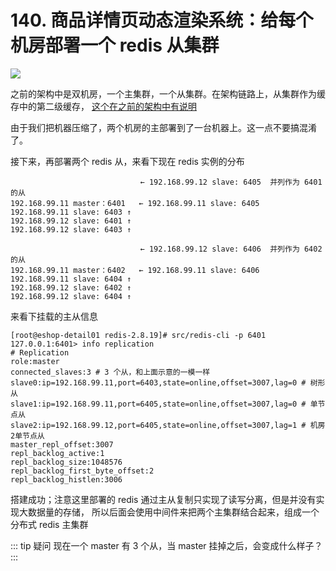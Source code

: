 # 140. 商品详情页动态渲染系统：给每个机房部署一个 redis 从集群
![](https://txxs.github.io/pic/record/cache-pdp/markdown-img-paste-20190721212332467.png)

之前的架构中是双机房，一个主集群，一个从集群。在架构链路上，从集群作为缓存中的第二级缓存，
[这个在之前的架构中有说明](134.md)

由于我们把机器压缩了，两个机房的主部署到了一台机器上。这一点不要搞混淆了。

接下来，再部署两个 redis 从，来看下现在 redis 实例的分布

```
                             ← 192.168.99.12 slave: 6405  并列作为 6401 的从
192.168.99.11 master：6401   ← 192.168.99.11 slave: 6405
192.168.99.11 slave: 6403 ↑
192.168.99.12 slave: 6401 ↑
192.168.99.12 slave: 6403 ↑

                             ← 192.168.99.12 slave: 6406  并列作为 6402 的从
192.168.99.11 master：6402   ← 192.168.99.11 slave: 6406
192.168.99.11 slave: 6404 ↑
192.168.99.12 slave: 6402 ↑
192.168.99.12 slave: 6404 ↑
```

来看下挂载的主从信息

```
[root@eshop-detail01 redis-2.8.19]# src/redis-cli -p 6401
127.0.0.1:6401> info replication
# Replication
role:master
connected_slaves:3 # 3 个从，和上面示意的一模一样
slave0:ip=192.168.99.11,port=6403,state=online,offset=3007,lag=0 # 树形从
slave1:ip=192.168.99.11,port=6405,state=online,offset=3007,lag=0 # 单节点从
slave2:ip=192.168.99.12,port=6405,state=online,offset=3007,lag=1 # 机房2单节点从
master_repl_offset:3007
repl_backlog_active:1
repl_backlog_size:1048576
repl_backlog_first_byte_offset:2
repl_backlog_histlen:3006
```

搭建成功；注意这里部署的 redis 通过主从复制只实现了读写分离，但是并没有实现大数据量的存储，
所以后面会使用中间件来把两个主集群结合起来，组成一个分布式 redis 主集群

::: tip 疑问
现在一个 master 有 3 个从，当 master 挂掉之后，会变成什么样子？
:::
